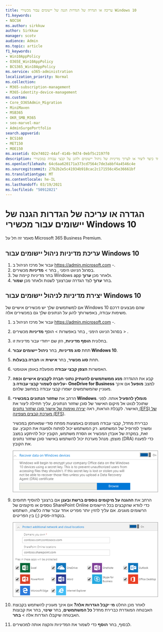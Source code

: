 ```yaml
---
title: עריכה או הגדרה של הגדרות הגנה של יישומים עבור מכשירי Windows 10
f1.keywords:
- NOCSH
ms.author: sirkkuw
author: Sirkkuw
manager: scotv
audience: Admin
ms.topic: article
f1_keywords:
- Win10AppPolicy
- O365E_Win10AppPolicy
- BCS365_Win10AppPolicy
ms.service: o365-administration
localization_priority: Normal
ms.collection:
- M365-subscription-management
- M365-identity-device-management
ms.custom:
- Core_O365Admin_Migration
- MiniMaven
- MSB365
- OKR_SMB_M365
- seo-marvel-mar
- AdminSurgePortfolio
search.appverid:
- BCS160
- MET150
- MOE150
ms.assetid: 02e74022-44af-414b-9d74-0ebf5c2197f0
description: למד כיצד ליצור או לערוך מדיניות של ניהול יישומים ולהגן על קבצי עבודה במכשירי Windows 10 אישיים של משתמשים.
ms.openlocfilehash: 64c6aa620171a373cd7564c7de3abbf4a4546c4e
ms.sourcegitcommit: 27b2b2e5c41934b918cac2c171556c45e36661bf
ms.translationtype: MT
ms.contentlocale: he-IL
ms.lasthandoff: 03/19/2021
ms.locfileid: "50912821"
---
```

# <a name="set-or-edit-application-protection-settings-for-windows-10-devices"></a>הגדרה או עריכה של הגדרות הגנה של יישומים עבור מכשירי Windows 10

מאמר זה חל על Microsoft 365 Business Premium.

## <a name="edit-an-app-management-policy-for-windows-10"></a>עריכת מדיניות ניהול יישומים עבור Windows 10

1. עבור אל מרכז הניהול ב <a href="https://go.microsoft.com/fwlink/p/?linkid=837890" target="_blank">https://admin.microsoft.com</a> -.     
2. בסרגל הניווט הימני  , בחר \> **מדיניות** מכשירים.
1. בחר מדיניות קיימת של Windows app ולאחר מכן **ערוך**.
1. בחר **ערוך** לצד הגדרה שברצונך לשנות ולאחר מכן **שמור**.

## <a name="create-an-app-management-policy-for-windows-10"></a>יצירת מדיניות לניהול יישומים עבור Windows 10

אם למשתמשים שלך יש מכשירים אישיים של Windows 10 שהם מבצעים דרכם משימות עבודה, באפשרותך להגן על הנתונים שלך גם במכשירים אלה.
  
1. עבור אל מרכז הניהול ב <a href="https://go.microsoft.com/fwlink/p/?linkid=837890" target="_blank">https://admin.microsoft.com</a> -. 
2. בסרגל הניווט הימני  , בחר באפשרות \> הוסף **מדיניות** מכשירים \> .
3. בחלונית **הוסף מדיניות**, הזן שם ייחודי עבור מדיניות זו. 
4. תחת **סוג מדיניות**, בחר **ניהול יישומים עבור Windows 10**.
5. תחת **סוג מכשיר**, בחר **אישית** או **חברה בבעלות**.
6. האפשרות **הצפן קבצי עבודה** מופעלת באופן אוטומטי. 
7. קבע את ההגדרה **מנע ממשתמשים להעתיק נתוני חברה לקבצים אישיים וכפה עליהם לשמור קבצי עבודה ב- OneDrive for Business** למצב **מופעל** אם אינך מעוניין שהמשתמשים ישמרו קבצי עבודה במחשב שלהם. 
9. הרחב את **שחזור הנתונים במכשירי Windows**. **מומלץ להפעיל** אותה.
    לפני שתוכל לנווט אל מיקום האישור של סוכן שחזור הנתונים, עליך תחילה ליצור את האישור. לקבלת הוראות, ראה [יצירה ואימות של אישור סוכן שחזור נתונים (EFS) של מערכת קבצים מצפינה (EFS](/windows/security/information-protection/windows-information-protection/create-and-verify-an-efs-dra-certificate)).
    
    כברירת מחדל, קבצי עבודה מוצפנים באמצעות מפתח סודי שמאוחסן במכשיר ומשויך לפרופיל של המשתמש. רק המשתמש יכול לפתוח ולפענח את הקובץ. עם זאת, במקרה של אובדן המכשיר או הסרת משתמש, הקובץ יכול להיתקע במצב מוצפן. מנהל מערכת יכול להשתמש באישור סוכן שחזור נתונים (DRA) כדי לפענח את הקובץ.
    
    ![Browse to Data Recovery Agent certificate.](../media/7d7d664f-b72f-4293-a3e7-d0fa7371366c.png)
  
10. הרחב את **ההגנה על מיקומים נוספים ברשת ובענן** אם ברצונך להוסיף תחומים נוספים או מיקומים של SharePoint Online כדי לוודא שהקבצים בכל היישומים הרשומים מוגנים. אם עליך להזין יותר מפריט אחד עבור שדה כלשהו, השתמש בנקודה-פסיק (;) בין הפריטים.
    
    ![Expand Protect additional network and cloud locations, and enter domains or SharePoint Online sites you own.](../media/7afaa0c7-ba53-456d-8c61-312c45e09625.png)
  
11. לאחר מכן החלט **מי יקבל הגדרות אלה?** אם אינך מעוניין להשתמש בקבוצת האבטחה המוגדרת כברירת מחדל **כל המשתמשים**, בחר **שינוי**, בחר את קבוצות האבטחה שיקבלו הגדרות אלה \> **בחר**.
12. לבסוף, בחר **הוסף** כדי לשמור את המדיניות והקצה אותה למכשירים.